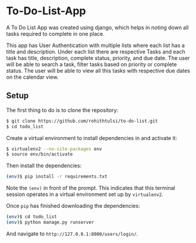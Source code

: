 # To-Do-List-App
A To Do List App was created using django, which helps in noting down all tasks required to complete in one place.

This app has User Authentication with multiple lists where each list has a title and description.
Under each list there are respective Tasks and each task has title, description, complete status, priority, and due date.
The user will be able to search a task, filter tasks based on priority or complete status.
The user will be able to view all this tasks with respective due dates on the calendar view.

## Setup

The first thing to do is to clone the repository:

```sh
$ git clone https://github.com/rohithtulsi/to-do-list.git
$ cd todo_list
```

Create a virtual environment to install dependencies in and activate it:
  
```sh
$ virtualenv2 --no-site-packages env
$ source env/bin/activate
```

Then install the dependencies:

```sh
(env)$ pip install -r requirements.txt
```
Note the `(env)` in front of the prompt. This indicates that this terminal
session operates in a virtual environment set up by `virtualenv2`.

Once `pip` has finished downloading the dependencies:
```sh
(env)$ cd todo_list
(env)$ python manage.py runserver
```
And navigate to `http://127.0.0.1:8000/users/login/`.
